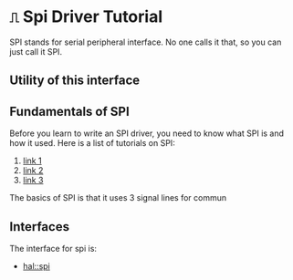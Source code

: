 # `⎍` Spi Driver Tutorial

SPI stands for serial peripheral interface. No one calls it that, so you can
just call it SPI.

## Utility of this interface

## Fundamentals of SPI

Before you learn to write an SPI driver, you need to know what SPI is and how
it used. Here is a list of tutorials on SPI:

1. [link 1]()
2. [link 2]()
3. [link 3]()

The basics of SPI is that it uses 3 signal lines for commun

## Interfaces

The interface for spi is:

- [hal::spi](https://github.com/libhal/libhal/blob/main/include/libhal/spi.hpp)
